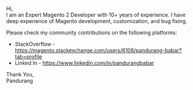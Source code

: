 Hi, <br>
I am an Expert Magento 2 Developer with 10+ years of experience. I have deep experience of Magento development, customization, and bug fixing.

Please check my community contributions on the following platforms:
- StackOverflow - https://magento.stackexchange.com/users/6108/pandurang-babar?tab=profile
- Linked In - https://www.linkedin.com/in/pandurangbabar

Thank You,<br>
Pandurang
